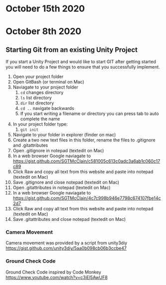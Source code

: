 # October 15th 2020

# October 8th 2020

## Starting Git from an existing Unity Project

If you start a Unity Project and would like to start GIT after getting started you will need to do a few things to ensure that you successfully implement.

1. Open your project folder
2. Open GitBash (or terminal on Mac)
3. Naviagate to your project folder
	1. `cd` changes directory
	2. `ls` list directory
	3. `dir` list directory
	4. `cd ..` navigate backwards
	5. If you start writing a filename or directory you can press tab to auto complete the name
4. In your project folder type:
	1. `git init`
5. Navigate to your folder in explorer (finder on mac)
6. Create a two new text files in this folder, rename the files to .gitignore and .gitattributes
7. Open .gitignore in notepad (textedit on Mac)
8. In a web browser Google naviagate to https://gist.github.com/SGTMcClain/c581005c613c0adc3a6ab1c060c17c89
9. Click Raw and copy all text from this website and paste into notepad (textedit on Mac)
10. Save .gitignore and close notepad (textedit on Mac)
11. Open .gitattributes in notepad (textedit on Mac)
12. In a web browser Google naviagate to https://gist.github.com/SGTMcClain/4c7c998b946e7798c674107fbe14c2d7
13. Click Raw and copy all text from this website and paste into notepad (textedit on Mac)
14. Save .gitattributes and close notepad (textedit on Mac)

### Camera Movement

Camera movement was provided by a script from unity3diy https://gist.github.com/unity3diy/5aa0b098cb06b3ccbe47 

### Ground Check Code

Ground Check Code inspired by Code Monkey https://www.youtube.com/watch?v=c3iEl5AwUF8